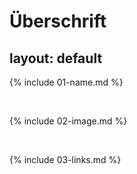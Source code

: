 # Überschrift

layout: default
---

{% include 01-name.md %}

<br>

{% include 02-image.md %}

<br>

{% include 03-links.md %}

